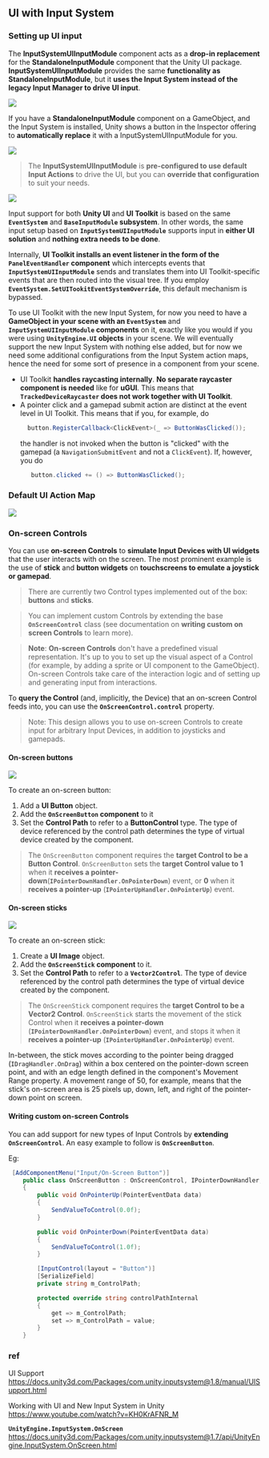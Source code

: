 ## UI with Input System


### Setting up UI input
The **InputSystemUIInputModule** component acts as a **drop-in replacement** for the **StandaloneInputModule** component that the Unity UI package. **InputSystemUIInputModule** provides the same **functionality as StandaloneInputModule**, but it **uses the Input System instead of the legacy Input Manager to drive UI input**.

![](../img/InputSystemUIInputModule.png)

If you have a **StandaloneInputModule** component on a GameObject, and the Input System is installed, Unity shows a button in the Inspector offering to **automatically replace** it with a InputSystemUIInputModule for you.

![](../img/InputSystemUIInputModule2.png)

> The **InputSystemUIInputModule** is **pre-configured to use default Input Actions** to drive the UI, but you can **override that configuration** to suit your needs.

![](../img/InputSystemUIInputModule3.png)

Input support for both **Unity UI** and **UI Toolkit** is based on the same **`EventSystem`** and **`BaseInputModule` subsystem**. In other words, the same input setup based on **`InputSystemUIInputModule`** supports input in **either UI solution** and **nothing extra needs to be done**.

Internally, **UI Toolkit installs an event listener in the form of the `PanelEventHandler` component** which intercepts events that **`InputSystemUIInputModule`** sends and translates them into UI Toolkit-specific events that are then routed into the visual tree. If you employ **`EventSystem.SetUITookitEventSystemOverride`**, this default mechanism is bypassed.

To use UI Toolkit with the new Input System, for now you need to have a **GameObject in your scene with an `EventSystem`** and **`InputSystemUIInputModule` components** on it, exactly like you would if you were using **`UnityEngine.UI` objects** in your scene. We will eventually support the new Input System with nothing else added, but for now we need some additional configurations from the Input System action maps, hence the need for some sort of presence in a component from your scene.

- UI Toolkit **handles raycasting internally**. **No separate raycaster component is needed** like for **uGUI**. This means that **`TrackedDeviceRaycaster` does not work together with UI Toolkit**.
- A pointer click and a gamepad submit action are distinct at the event level in UI Toolkit. This means that if you, for example, do
  ```cs
    button.RegisterCallback<ClickEvent>(_ => ButtonWasClicked());
  ```
  the handler is not invoked when the button is "clicked" with the gamepad (a `NavigationSubmitEvent` and not a `ClickEvent`). If, however, you do
  ```cs
     button.clicked += () => ButtonWasClicked();
  ```


### Default UI Action Map

![](../img/UI_ActionMap.png)


### On-screen Controls
You can use **on-screen Controls** to **simulate Input Devices with UI widgets** that the user interacts with on the screen. The most prominent example is the use of **stick** and **button widgets** on **touchscreens to emulate a joystick or gamepad**.

> There are currently two Control types implemented out of the box: **buttons** and **sticks**.

> You can implement custom Controls by extending the base **`OnScreenControl`** class (see documentation on **writing custom on screen Controls** to learn more).


> **Note**: **On-screen Controls** don't have a predefined visual representation. It's up to you to set up the visual aspect of a Control (for example, by adding a sprite or UI component to the GameObject). On-screen Controls take care of the interaction logic and of setting up and generating input from interactions.


To **query the Control** (and, implicitly, the Device) that an on-screen Control feeds into, you can use the **`OnScreenControl.control`** property.

> Note: This design allows you to use on-screen Controls to create input for arbitrary Input Devices, in addition to joysticks and gamepads.

#### On-screen buttons

![](../img/OnScreenButton.png)

To create an on-screen button:

1. Add a **UI Button** object.
2. Add the **`OnScreenButton` component** to it
3. Set the **Control Path** to refer to a **ButtonControl** type. The type of device referenced by the control path determines the type of virtual device created by the component.

> The `OnScreenButton` component requires the **target Control to be a Button Control**. `OnScreenButton` sets the **target Control value to 1** when it **receives a pointer-down**(**`IPointerDownHandler.OnPointerDown`**) event, or **0** when it **receives a pointer-up** (**`IPointerUpHandler.OnPointerUp`**) event.



#### On-screen sticks

![](../img/OnScreenStick.png)

To create an on-screen stick:

1. Create a **UI Image** object.
2. Add the **`OnScreenStick` component** to it.
3. Set the **Control Path** to refer to a **`Vector2Control`**. The type of device referenced by the control path determines the type of virtual device created by the component.

> The `OnScreenStick` component requires the **target Control to be a Vector2 Control**. `OnScreenStick` starts the movement of the stick Control when it **receives a pointer-down** (**`IPointerDownHandler.OnPointerDown`**) event, and stops it when it **receives a pointer-up** (**`IPointerUpHandler.OnPointerUp`**) event.

In-between, the stick moves according to the pointer being dragged (`IDragHandler.OnDrag`) within a box centered on the pointer-down screen point, and with an edge length defined in the component's Movement Range property. A movement range of 50, for example, means that the stick's on-screen area is 25 pixels up, down, left, and right of the pointer-down point on screen.

#### Writing custom on-screen Controls
You can add support for new types of Input Controls by **extending `OnScreenControl`**. An easy example to follow is **`OnScreenButton`**.

Eg:
```cs
 [AddComponentMenu("Input/On-Screen Button")]
    public class OnScreenButton : OnScreenControl, IPointerDownHandler, IPointerUpHandler
    {
        public void OnPointerUp(PointerEventData data)
        {
            SendValueToControl(0.0f);
        }

        public void OnPointerDown(PointerEventData data)
        {
            SendValueToControl(1.0f);
        }

        [InputControl(layout = "Button")]
        [SerializeField]
        private string m_ControlPath;

        protected override string controlPathInternal
        {
            get => m_ControlPath;
            set => m_ControlPath = value;
        }
    }
```

### ref 
UI Support \
https://docs.unity3d.com/Packages/com.unity.inputsystem@1.8/manual/UISupport.html

Working with UI and New Input System in Unity \
https://www.youtube.com/watch?v=KH0KrAFNR_M

**`UnityEngine.InputSystem.OnScreen`** \
https://docs.unity3d.com/Packages/com.unity.inputsystem@1.7/api/UnityEngine.InputSystem.OnScreen.html


